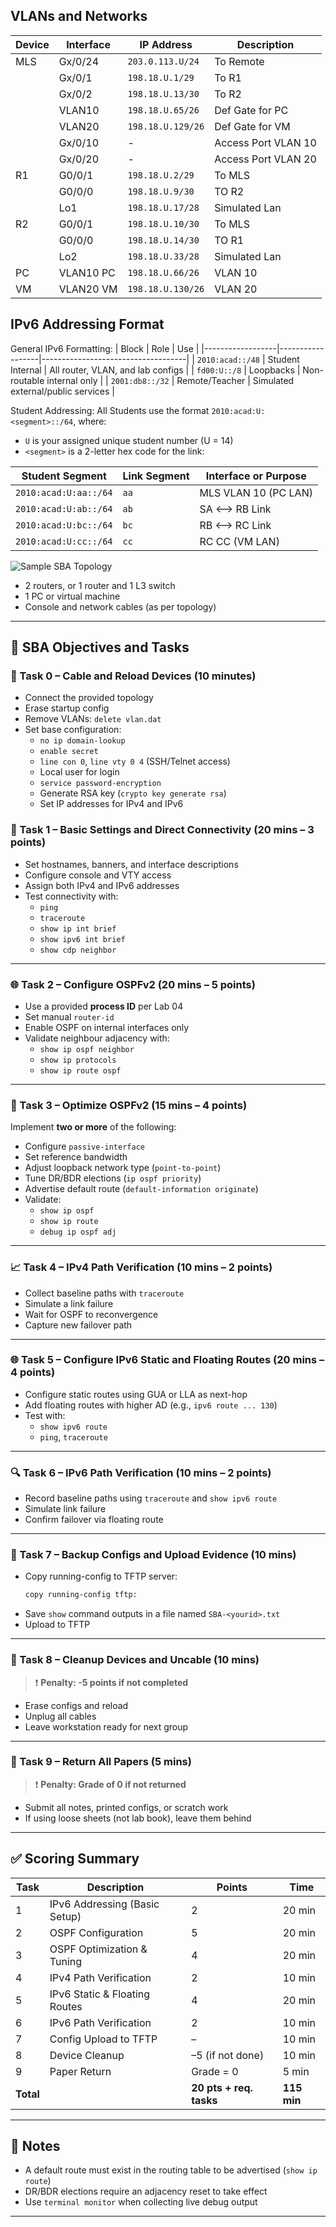 ## VLANs and Networks

| Device | Interface | IP Address       | Description         |
| ------ | --------- | ---------------- | --------------------|
| MLS    | Gx/0/24   | `203.0.113.U/24` | To Remote           |
|        | Gx/0/1    | `198.18.U.1/29`  | To R1               |
|        | Gx/0/2    | `198.18.U.13/30` | To R2               |
|        | VLAN10    | `198.18.U.65/26` | Def Gate for PC     |
|        | VLAN20    | `198.18.U.129/26`| Def Gate for VM     |
|        | Gx/0/10   | -                | Access Port VLAN 10 |
|        | Gx/0/20   | -                | Access Port VLAN 20 |
|R1      | G0/0/1    | `198.18.U.2/29`  | To MLS              |
|        | G0/0/0    | `198.18.U.9/30`  | TO R2               |
|        | Lo1       | `198.18.U.17/28` | Simulated Lan       |
|R2      | G0/0/1    | `198.18.U.10/30` | To MLS              |
|        | G0/0/0    | `198.18.U.14/30` | TO R1               |
|        | Lo2       | `198.18.U.33/28` | Simulated Lan       |
|PC      | VLAN10 PC | `198.18.U.66/26` | VLAN 10             |
|VM      | VLAN20 VM | `198.18.U.130/26`| VLAN 20             |

## IPv6 Addressing Format

General IPv6 Formatting:
|       Block      |       Role       |                Use                 | 
|------------------|------------------|------------------------------------|
| `2010:acad::/48` | Student Internal | All router, VLAN, and lab configs  | 
| `fd00:U::/8`     | Loopbacks        | Non-routable internal only         | 
| `2001:db8::/32`  | Remote/Teacher   | Simulated external/public services | 

Student Addressing: 
All Students use the format `2010:acad:U:<segment>::/64`, where: 
  - `U` is your assigned unique student number (U = 14)
  -  `<segment>` is a 2-letter hex code for the link:

|    Student Segment    | Link Segment | Interface or Purpose | 
|-----------------------|--------------|----------------------|
| `2010:acad:U:aa::/64` | `aa`         | MLS VLAN 10 (PC LAN) | 
| `2010:acad:U:ab::/64` | `ab`         | SA <--> RB Link      | 
| `2010:acad:U:bc::/64` | `bc`         | RB <--> RC Link      | 
| `2010:acad:U:cc::/64` | `cc`         | RC CC (VM LAN)       | 


![Sample SBA Topology](img/01-SBA-sample.png)


- 2 routers, or 1 router and 1 L3 switch
- 1 PC or virtual machine
- Console and network cables (as per topology)

---

## 🎯 SBA Objectives and Tasks

### 🔧 Task 0 – Cable and Reload Devices (10 minutes)

- Connect the provided topology
- Erase startup config
- Remove VLANs: `delete vlan.dat`
- Set base configuration:
  - `no ip domain-lookup`
  - `enable secret`
  - `line con 0`, `line vty 0 4` (SSH/Telnet access)
  - Local user for login
  - `service password-encryption`
  - Generate RSA key (`crypto key generate rsa`)
  - Set IP addresses for IPv4 and IPv6

### 🔎 Task 1 – Basic Settings and Direct Connectivity (20 mins – 3 points)

- Set hostnames, banners, and interface descriptions
- Configure console and VTY access
- Assign both IPv4 and IPv6 addresses
- Test connectivity with:
  - `ping`
  - `traceroute`
  - `show ip int brief`
  - `show ipv6 int brief`
  - `show cdp neighbor`

---

### 🌐 Task 2 – Configure OSPFv2 (20 mins – 5 points)

- Use a provided **process ID** per Lab 04
- Set manual `router-id`
- Enable OSPF on internal interfaces only
- Validate neighbour adjacency with:
  - `show ip ospf neighbor`
  - `show ip protocols`
  - `show ip route ospf`

---

### 🔧 Task 3 – Optimize OSPFv2 (15 mins – 4 points)

Implement **two or more** of the following:

- Configure `passive-interface`
- Set reference bandwidth
- Adjust loopback network type (`point-to-point`)
- Tune DR/BDR elections (`ip ospf priority`)
- Advertise default route (`default-information originate`)
- Validate:
  - `show ip ospf`
  - `show ip route`
  - `debug ip ospf adj`

---

### 📈 Task 4 – IPv4 Path Verification (10 mins – 2 points)

- Collect baseline paths with `traceroute`
- Simulate a link failure
- Wait for OSPF to reconvergence
- Capture new failover path

---

### 🌐 Task 5 – Configure IPv6 Static and Floating Routes (20 mins – 4 points)

- Configure static routes using GUA or LLA as next-hop
- Add floating routes with higher AD (e.g., `ipv6 route ... 130`)
- Test with:
  - `show ipv6 route`
  - `ping`, `traceroute`

---

### 🔍 Task 6 – IPv6 Path Verification (10 mins – 2 points)

- Record baseline paths using `traceroute` and `show ipv6 route`
- Simulate link failure
- Confirm failover via floating route

---

### 💾 Task 7 – Backup Configs and Upload Evidence (10 mins)

- Copy running-config to TFTP server:
  ```bash
  copy running-config tftp:
  ```
- Save `show` command outputs in a file named `SBA-<yourid>.txt`
- Upload to TFTP

---

### 🧹 Task 8 – Cleanup Devices and Uncable (10 mins)

> ❗ **Penalty: -5 points if not completed**

- Erase configs and reload
- Unplug all cables
- Leave workstation ready for next group

---

### 📄 Task 9 – Return All Papers (5 mins)

> ❗ **Penalty: Grade of 0 if not returned**

- Submit all notes, printed configs, or scratch work
- If using loose sheets (not lab book), leave them behind

---

## ✅ Scoring Summary

| Task | Description                      | Points           | Time     |
|------|----------------------------------|------------------|----------|
| 1    | IPv6 Addressing (Basic Setup)    | 2                | 20 min   |
| 2    | OSPF Configuration               | 5                | 20 min   |
| 3    | OSPF Optimization & Tuning       | 4                | 20 min   |
| 4    | IPv4 Path Verification           | 2                | 10 min   |
| 5    | IPv6 Static & Floating Routes    | 4                | 20 min   |
| 6    | IPv6 Path Verification           | 2                | 10 min   |
| 7    | Config Upload to TFTP            | –                | 10 min   |
| 8    | Device Cleanup                   | –5 (if not done) | 10 min   |
| 9    | Paper Return                     | Grade = 0        | 5 min    |
| **Total** |                             | **20 pts + req. tasks** | **115 min** |

---

## 📌 Notes

- A default route must exist in the routing table to be advertised (`show ip route`)
- DR/BDR elections require an adjacency reset to take effect
- Use `terminal monitor` when collecting live debug output

---
